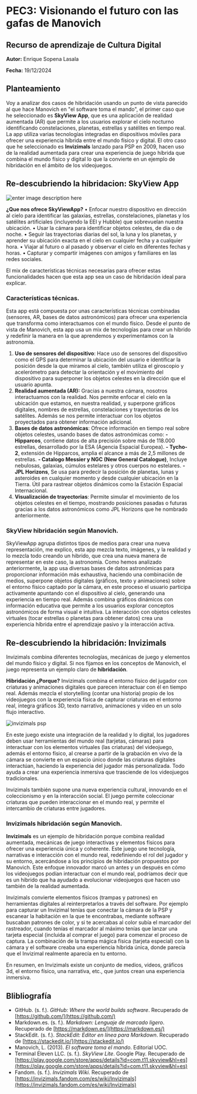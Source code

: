 ﻿#  PEC3: Visionando el futuro con las gafas de Manovich

## Recurso de aprendizaje de Cultura Digital

**Autor:** Enrique Sopena Lasala

**Fecha:** 19/12/2024

## Planteamiento
Voy a analizar dos casos de hibridación usando un punto de vista parecido al que hace Manovich en "el software toma el mando", el primer caso que he seleccionado es  **SkyView App**, que es una aplicación de realidad aumentada (AR) que permite a los usuarios explorar el cielo nocturno identificando constelaciones, planetas, estrellas y satélites en tiempo real. La app utiliza varias tecnologías integradas en dispositivos móviles para ofrecer una experiencia híbrida entre el mundo físico y digital. El otro caso que he seleccionado es **Invizimals** lanzado para PSP en 2009, hacen uso de la realidad aumentada para crear una experiencia de juego híbrida que combina el mundo físico y digital lo que la convierte en un ejemplo de hibridación en el ámbito de los videojuegos.

## Re-descubriendo la hibridacion: SkyView App
![enter image description here](https://i.ibb.co/QbSLD6k/sky-View-App-estaci-n.jpg)

**¿Que nos ofrece SkyViewApp?**
• Enfocar nuestro dispositivo en dirección al cielo para identificar las galaxias, estrellas, constelaciones, planetas y los satélites artificiales (incluyendo la EEI y Hubble) que sobrevuelan nuestra ubicación.
• Usar la cámara para identificar objetos celestes, de día o de noche.
• Seguir las trayectorias diarias del sol, la luna y los planetas, y aprender su ubicación exacta en el cielo en cualquier fecha y a cualquier hora.
• Viajar al futuro o al pasado y observar el cielo en diferentes fechas y horas.
• Capturar y compartir imágenes con amigos y familiares en las redes sociales.

El mix de características técnicas necesarias para ofrecer estas funcionalidades hacen que esta app sea un caso de hibridación ideal para explicar.

### Características técnicas.
Esta app está compuesta por unas características técnicas combinadas (sensores, AR, bases de datos astronómicos) para ofrecer una experiencia que transforma como interactuamos con el mundo físico. Desde el punto de vista de Manovich, esta app usa un mix de tecnologías para crear un híbrido y redefinir la manera en la que aprendemos y experimentamos con la astronomía.

1. **Uso de sensores del dispositivo**:
Hace uso de sensores del dispositivo como el GPS para determinar la ubicación del usuario e identificar la posición desde la que miramos al cielo, también utiliza el giroscopio y acelerómetro para detectar la orientación  y el movimiento del dispositivo para superponer los objetos celestes en la dirección que el usuario apunta.
2. **Realidad aumentada (AR):**
Gracias a nuestra cámara, nosotros interactuamos con la realidad. Nos permite enfocar el cielo en la ubicación que estamos, en nuestra realidad, y superpone gráficos digitales, nombres de estrellas, constelaciones y trayectorias de los satélites. Además se nos permite interactuar con los objetos proyectados para obtener información adicional.
3.  **Bases de datos astronómicas**:
Ofrece información en tiempo real sobre objetos celestes, usando bases de datos astronómicas como:
	**- Hipparcos**, contiene datos de alta precisión sobre más de 118.000 estrellas, desarrollado por la ESA (Agencia Espacial Europea).
	**-  Tycho-2**, extensión de Hipparcos, amplia el alcance a más de 2,5 millones de estrellas.
	**- Catalogo Messier y NGC (New General Catalogue)**, Incluye nebulosas, galaxias, cúmulos estelares y otros cuerpos no estelares.
	**- JPL Horizons**, Se usa para predecir la posición de planetas, lunas y asteroides en cualquier momento y desde cualquier ubicación en la Tierra. Útil para rastrear objetos dinámicos como la Estación Espacial Internacional.
4. **Visualización de trayectorias**:
Permite simular el movimiento de los objetos celestes en el tiempo, mostrando posiciones pasadas o futuras gracias a los datos astronómicos como JPL Horizons que he  nombrado anteriormente.
### SkyView hibridación según Manovich.
SkyViewApp agrupa distintos tipos de medios para crear una nueva representación, me explico, esta app mezcla texto, imágenes, y la realidad y lo mezcla todo creando un hibrido, que crea una nueva manera de representar en este caso, la astronomía. Como hemos analizado anteriormente, la app usa diversas bases de datos astronómicas para proporcionar información más exhaustiva, haciendo una combinación de medios, superpone objetos digitales (gráficos, texto y animaciones) sobre el entorno físico captado por la cámara, en este proceso el usuario participa activamente apuntando con el dispositivo al cielo, generando una experiencia en tiempo real. Además combina gráficos dinámicos con información educativa que permite a los usuarios explorar conceptos astronómicos de forma visual e intuitiva. La interacción con objetos celestes virtuales (tocar estrellas o planetas para obtener datos) crea una experiencia híbrida entre el aprendizaje pasivo y la interacción activa.

## Re-descubriendo la hibridación: Invizimals

Invizimals combina diferentes tecnologías, mecánicas de juego y elementos del mundo físico y digital. Si nos fijamos en los conceptos de Manovich, el juego representa un ejemplo claro de **hibridación**.

**Hibridación ¿Porque?**
Invizimals combina el entorno físico del jugador con criaturas y animaciones digitales que parecen interactuar con él en tiempo real. Además mezcla el storytelling (contar una historia) propio de los videojuegos con la experiencia física de capturar criaturas en el entorno real, integra gráficos 3D, texto narrativo, animaciones y video en un solo flujo interactivo.

![invizimals psp](https://i.ibb.co/zNRMW4p/invizimal-trailer.jpg)

En este juego existe una integración de la realidad y lo digital, los jugadores deben usar herramientas del mundo real (tarjetas, cámaras) para interactuar con los elementos virtuales (las criaturas) del videojuego, además el entorno físico, al crearse a partir de la grabación en vivo de la cámara se convierte en un espacio único donde las criaturas digitales interactúan, haciendo la experiencia del jugador más personalizada. Todo ayuda a crear una experiencia inmersiva que trasciende de los videojuegos tradicionales.

Invizimals también supone una nueva experiencia cultural, innovando en el coleccionismo y en la interacción social. El juego permite coleccionar criaturas que pueden interaccionar en el mundo real, y permite el intercambio de criaturas entre jugadores.

### Invizimals hibridación según Manovich.

**Invizimals** es un ejemplo de hibridación porque combina realidad aumentada, mecánicas de juego interactivas y elementos físicos para ofrecer una experiencia única y coherente. Este juego une tecnología, narrativas e interacción con el mundo real, redefiniendo el rol del jugador y su entorno, acercándose a los principios de hibridación propuestos por Manovich. Este enfoque innovador marcó un antes y un después en cómo los videojuegos podían interactuar con el mundo real, podríamos decir que es un hibrido que ha ayudado a evolucionar videojuegos que hacen uso también de la realidad aumentada.

Invizimals convierte elementos físicos (trampas y patrones) en herramientas digitales al reinterpretarlos a través del software. Por ejemplo para capturar un Invizimal tenías que conectar la cámara de la PSP y escanear la habitación en la que te encontrabas, mediante software buscaban patrones de color, y si te acercabas al color subía el marcador del rastreador, cuando tenías el marcador al máximo tenías que lanzar una tarjeta especial (incluida al comprar el juego) para comenzar el proceso de captura. La combinación de la trampa mágica física (tarjeta especial) con la cámara y el software creaba una experiencia híbrida única, donde parecía que el Invizimal realmente aparecía en tu entorno.

En resumen, en Invizimals existe un conjunto de medios, videos, gráficos 3d, el entorno físico, una narrativa, etc., que juntos crean una experiencia inmersiva.

## Blibliografía
-   GitHub. (s. f.). _GitHub: Where the world builds software_. Recuperado de [https://github.com/](https://github.com/)
-   Markdown.es. (s. f.). _Markdown: Lenguaje de marcado ligero_. Recuperado de [https://markdown.es/](https://markdown.es/)
-   StackEdit. (s. f.). _StackEdit: Editor en línea para Markdown_. Recuperado de [https://stackedit.io/](https://stackedit.io/)
-   Manovich, L. (2013). _El software toma el mando_. Editorial UOC.
-   Terminal Eleven LLC. (s. f.). _SkyView Lite_. Google Play. Recuperado de [https://play.google.com/store/apps/details?id=com.t11.skyview&hl=es](https://play.google.com/store/apps/details?id=com.t11.skyview&hl=es)
-   Fandom. (s. f.). _Invizimals Wiki_. Recuperado de [https://invizimals.fandom.com/es/wiki/Invizimals](https://invizimals.fandom.com/es/wiki/Invizimals)
